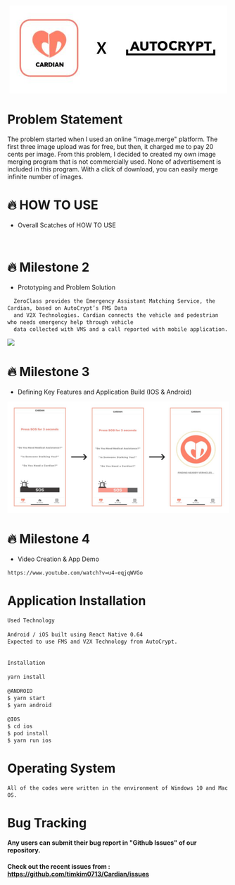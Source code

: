 
<p align="center">
  <img src = "https://github.com/timkim0713/Cardian/blob/master/images/autocryptXcardinal.jpeg" width="auto">
</p>

# Problem Statement
The problem started when I used an online "image.merge" platform. The first three image upload was for free, but then, it charged me to pay 20 cents per image. From this problem, I decided to created my own image merging program that is not commercially used. None of advertisement is included in this program. With a click of download, you can easily merge infinite number of images.

# 🔥 HOW TO USE

  - Overall Scatches of HOW TO USE


<img src = "" width="150px">    
<img src = "" width="150px">    
<img src = "" width="150px">   
<img src = "" width="150px">   
<img src = "" width="150px">   
<img src = "" width="150px">

# 🔥 Milestone 2

  - Prototyping and Problem Solution
```
  ZeroClass provides the Emergency Assistant Matching Service, the Cardian, based on AutoCrypt’s FMS Data 
  and V2X Technologies. Cardian connects the vehicle and pedestrian who needs emergency help through vehicle 
  data collected with VMS and a call reported with mobile application.
```
<img src = "https://github.com/timkim0713/Cardian/blob/master/images/스크린샷 2021-05-23 오후 2.22.20.png" width="auto">

# 🔥 Milestone 3
  - Defining Key Features and Application Build (IOS & Android)
  
<img src = "https://github.com/timkim0713/Cardian/blob/master/images/app_features.jpeg" width="auto">

# 🔥 Milestone 4
  - Video Creation & App Demo
```
https://www.youtube.com/watch?v=u4-eqjqWVGo
```
# Application Installation
```
Used Technology

Android / iOS built using React Native 0.64
Expected to use FMS and V2X Technology from AutoCrypt.


Installation

yarn install

@ANDROID
$ yarn start
$ yarn android

@IOS
$ cd ios
$ pod install
$ yarn run ios
```
# Operating System
```
All of the codes were written in the environment of Windows 10 and Mac OS.
```

# Bug Tracking

#### Any users can submit their bug report in "Github Issues" of our repository. 
#### Check out the recent issues from : https://github.com/timkim0713/Cardian/issues
